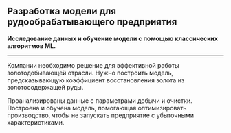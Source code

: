 ## Разработка модели для рудообрабатывающего предприятия

**Исследование данных и обучение модели с помощью классических алгоритмов ML.**

---

Компании необходимо решение для эффективной работы золотодобывающей отрасли. Нужно построить модель, предсказывающую коэффициент восстановления золота из золотосодержащей руды. 

Проанализированы данные с параметрами добычи и очистки. Построена и обучена модель, помогающая оптимизировать производство, чтобы не запускать предприятие с убыточными характеристиками.
